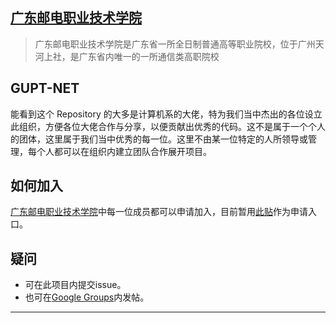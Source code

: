 ## [ 广东邮电职业技术学院 ](http://gupt.net/)
> 广东邮电职业技术学院是广东省一所全日制普通高等职业院校，位于广州天河上社，是广东省内唯一的一所通信类高职院校
 

## GUPT-NET
能看到这个 Repository 的大多是计算机系的大佬，特为我们当中杰出的各位设立此组织，方便各位大佬合作与分享，以便贡献出优秀的代码。这不是属于一个个人的团体，这里属于我们当中优秀的每一位。这里不由某一位特定的人所领导或管理，每个人都可以在组织内建立团队合作展开项目。

## 如何加入
[广东邮电职业技术学院](http://gupt.net/)中每一位成员都可以申请加入，目前暂用[此贴](https://groups.google.com/forum/#!topic/gupt-net/gYppuimKSzE)作为申请入口。

## 疑问
- 可在此项目内提交issue。
- 也可在[Google Groups](https://groups.google.com/forum/#!forum/gupt-net)内发帖。

****
